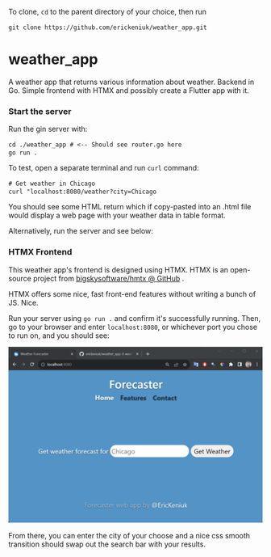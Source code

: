 To clone, `cd` to the parent directory of your choice, then run

```
git clone https://github.com/erickeniuk/weather_app.git
```

# weather_app
A weather app that returns various information about weather. Backend in Go. Simple frontend with HTMX and possibly create a Flutter app with it.

### Start the server

Run the gin server with:

```
cd ./weather_app # <-- Should see router.go here
go run .
```

To test, open a separate terminal and run `curl` command:

```
# Get weather in Chicago
curl "localhost:8080/weather?city=Chicago
```

You should see some HTML return which if copy-pasted into an .html file would display a web page with your weather data in table format.

Alternatively, run the server and see below:

### HTMX Frontend
This weather app's frontend is designed using HTMX. HTMX is an open-source project from [bigskysoftware/hmtx @ GitHub](https://github.com/bigskysoftware/htmx) .

HTMX offers some nice, fast front-end features without writing a bunch of JS. Nice.

Run your server using `go run .` and confirm it's successfully running. Then, go to your browser and enter `localhost:8080`, or whichever port you chose to run on, and you should see:

![Basic Front End](./assets/prettier_frontend.png)

From there, you can enter the city of your choose and a nice css smooth transition should swap out the search bar with your results.